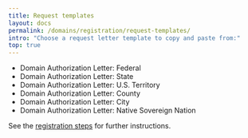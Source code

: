 ```yaml
---
title: Request templates
layout: docs
permalink: /domains/registration/request-templates/
intro: "Choose a request letter template to copy and paste from:"
top: true
---
```


* Domain Authorization Letter: Federal
* Domain Authorization Letter: State
* Domain Authorization Letter: U.S. Territory
* Domain Authorization Letter: County
* Domain Authorization Letter: City
* Domain Authorization Letter: Native Sovereign Nation

See the [registration steps](/domains/registration/) for further instructions.
